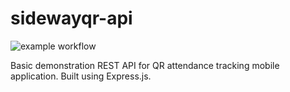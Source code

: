 # sidewayqr-api
![example workflow](https://github.com/gohanko/sidewayqr-api/actions/workflows/test.yml/badge.svg)

Basic demonstration REST API for QR attendance tracking mobile application. Built using Express.js.

